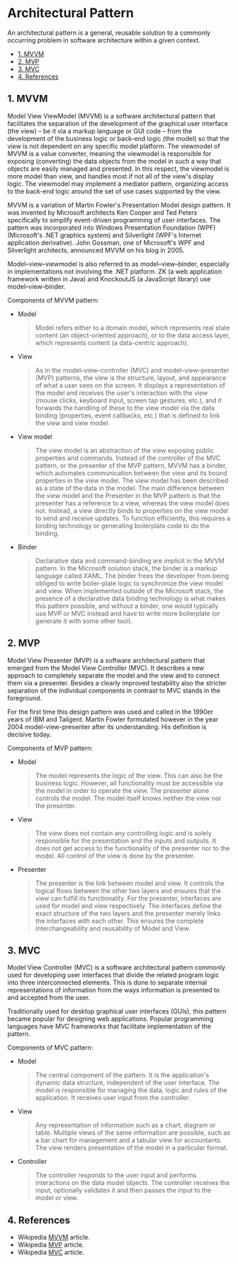# Architectural Pattern

An architectural pattern is a general, reusable solution to a commonly occurring problem in software architecture within a given context.

- [1. MVVM](#1-mvvm)
- [2. MVP](#2-mvp)
- [3. MVC](#3-mvc)
- [4. References](#4-see-also)

## 1. MVVM

Model View ViewModel (MVVM) is a software architectural pattern that facilitates the separation of the development of the graphical user interface (the view) – be it via a markup language or GUI code – from the development of the business logic or back-end logic (the model) so that the view is not dependent on any specific model platform. The viewmodel of MVVM is a value converter, meaning the viewmodel is responsible for exposing (converting) the data objects from the model in such a way that objects are easily managed and presented. In this respect, the viewmodel is more model than view, and handles most if not all of the view's display logic. The viewmodel may implement a mediator pattern, organizing access to the back-end logic around the set of use cases supported by the view.

MVVM is a variation of Martin Fowler's Presentation Model design pattern. It was invented by Microsoft architects Ken Cooper and Ted Peters specifically to simplify event-driven programming of user interfaces. The pattern was incorporated into Windows Presentation Foundation (WPF) (Microsoft's .NET graphics system) and Silverlight (WPF's Internet application derivative). John Gossman, one of Microsoft's WPF and Silverlight architects, announced MVVM on his blog in 2005.

Model–view–viewmodel is also referred to as model–view–binder, especially in implementations not involving the .NET platform. ZK (a web application framework written in Java) and KnockoutJS (a JavaScript library) use model–view–binder.

Components of MVVM pattern:

- Model
  > Model refers either to a domain model, which represents real state content (an object-oriented approach), or to the data access layer, which represents content (a data-centric approach).

- View
  > As in the model–view–controller (MVC) and model–view–presenter (MVP) patterns, the view is the structure, layout, and appearance of what a user sees on the screen. It displays a representation of the model and receives the user's interaction with the view (mouse clicks, keyboard input, screen tap gestures, etc.), and it forwards the handling of these to the view model via the data binding (properties, event callbacks, etc.) that is defined to link the view and view model.

- View model
  > The view model is an abstraction of the view exposing public properties and commands. Instead of the controller of the MVC pattern, or the presenter of the MVP pattern, MVVM has a binder, which automates communication between the view and its bound properties in the view model. The view model has been described as a state of the data in the model. The main difference between the view model and the Presenter in the MVP pattern is that the presenter has a reference to a view, whereas the view model does not. Instead, a view directly binds to properties on the view model to send and receive updates. To function efficiently, this requires a binding technology or generating boilerplate code to do the binding.

- Binder
  > Declarative data and command-binding are implicit in the MVVM pattern. In the Microsoft solution stack, the binder is a markup language called XAML. The binder frees the developer from being obliged to write boiler-plate logic to synchronize the view model and view. When implemented outside of the Microsoft stack, the presence of a declarative data binding technology is what makes this pattern possible, and without a binder, one would typically use MVP or MVC instead and have to write more boilerplate (or generate it with some other tool).

## 2. MVP

Model View Presenter (MVP) is a software architectural pattern that emerged from the Model View Controller (MVC). It describes a new approach to completely separate the model and the view and to connect them via a presenter. Besides a clearly improved testability also the stricter separation of the individual components in contrast to MVC stands in the foreground.

For the first time this design pattern was used and called in the 1990er years of IBM and Taligent. Martin Fowler formulated however in the year 2004 model-view-presenter after its understanding. His definition is decisive today.

Components of MVP pattern:

- Model
  > The model represents the logic of the view. This can also be the business logic. However, all functionality must be accessible via the model in order to operate the view. The presenter alone controls the model. The model itself knows neither the view nor the presenter.

- View
  > The view does not contain any controlling logic and is solely responsible for the presentation and the inputs and outputs. It does not get access to the functionality of the presenter nor to the model. All control of the view is done by the presenter.

- Presenter
  > The presenter is the link between model and view. It controls the logical flows between the other two layers and ensures that the view can fulfill its functionality. For the presenter, interfaces are used for model and view respectively. The interfaces define the exact structure of the two layers and the presenter merely links the interfaces with each other. This ensures the complete interchangeability and reusability of Model and View.

## 3. MVC

Model View Controller (MVC) is a software architectural pattern commonly used for developing user interfaces that divide the related program logic into three interconnected elements. This is done to separate internal representations of information from the ways information is presented to and accepted from the user.

Traditionally used for desktop graphical user interfaces (GUIs), this pattern became popular for designing web applications. Popular programming languages have MVC frameworks that facilitate implementation of the pattern.

Components of MVC pattern:

- Model
  > The central component of the pattern. It is the application's dynamic data structure, independent of the user interface. The model is responsible for managing the data, logic and rules of the application. It receives user input from the controller.

- View
  > Any representation of information such as a chart, diagram or table. Multiple views of the same information are possible, such as a bar chart for management and a tabular view for accountants. The view renders presentation of the model in a particular format.

- Controller
  > The controller responds to the user input and performs interactions on the data model objects. The controller receives the input, optionally validates it and then passes the input to the model or view.

## 4. References

- Wikipedia [MVVM](https://en.wikipedia.org/wiki/Model%E2%80%93view%E2%80%93viewmodel) article.
- Wikipedia [MVP](https://de.wikipedia.org/wiki/Model_View_Presenter) article.
- Wikipedia [MVC](https://en.wikipedia.org/wiki/Model-view-controller) article.
